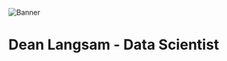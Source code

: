 ![Banner](https://media.licdn.com/dms/image/C4D16AQEtzuJXIFAC5g/profile-displaybackgroundimage-shrink_200_800/0/1627458971221?e=2147483647&v=beta&t=hDB76cV4YR3KulQ93jQ1guSM_wUrG4l5jWJp4GPSmzg)
# Dean Langsam - Data Scientist


<!--
**DeanLa-S1/DeanLa-S1** is a ✨ _special_ ✨ repository because its `README.md` (this file) appears on your GitHub profile.

Here are some ideas to get you started:

- 🔭 I’m currently working on ...
- 🌱 I’m currently learning ...
- 👯 I’m looking to collaborate on ...
- 🤔 I’m looking for help with ...
- 💬 Ask me about ...
- 📫 How to reach me: ...
- 😄 Pronouns: ...
- ⚡ Fun fact: ...
-->
